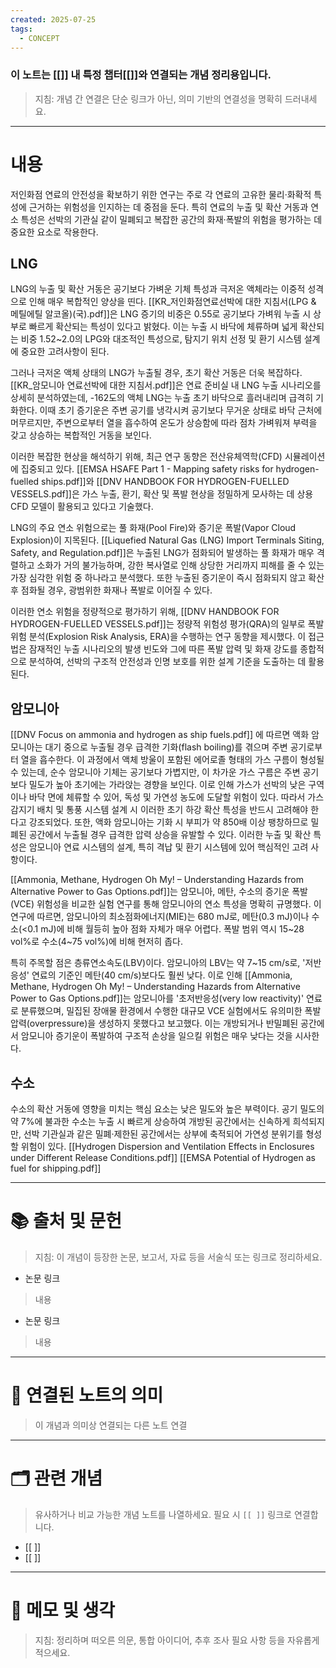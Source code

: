 ```yaml
---
created: 2025-07-25
tags:
  - CONCEPT
---
```

### 이 노트는 [[]] 내 특정 챕터[[]]와 연결되는 개념 정리용입니다.  
> 지침: 개념 간 연결은 단순 링크가 아닌, 의미 기반의 연결성을 명확히 드러내세요.  
---

# 내용

저인화점 연료의 안전성을 확보하기 위한 연구는 주로 각 연료의 고유한 물리·화확적 특성에 근거하는 위험성을 인지하는 데 중점을 둔다. 특히 연료의 누출 및 확산 거동과 연소 특성은 선박의 기관실 같이 밀폐되고 복잡한 공간의 화재·폭발의 위험을 평가하는 데 중요한 요소로 작용한다. 

## LNG 
LNG의 누출 및 확산 거동은 공기보다 가벼운 기체 특성과 극저온 액체라는 이중적 성격으로 인해 매우 복합적인 양상을 띤다. 
[[KR_저인화점연료선박에 대한 지침서(LPG & 메틸에틸 알코올)(국).pdf]]은 LNG 증기의 비중은 0.55로 공기보다 가벼워 누출 시 상부로 빠르게 확산되는 특성이 있다고 밝혔다. 이는 누출 시 바닥에 체류하며 넓게 확산되는 비중 1.52~2.0의 LPG와 대조적인 특성으로, 탐지기 위치 선정 및 환기 시스템 설계에 중요한 고려사항이 된다.

그러나 극저온 액체 상태의 LNG가 누출될 경우, 초기 확산 거동은 더욱 복잡하다. [[KR_암모니아 연료선박에 대한 지침서.pdf]]은 연료 준비실 내 LNG 누출 시나리오를 상세히 분석하였는데, -162도의 액체 LNG는 누출 초기 바닥으로 흘러내리며 급격히 기화한다. 이때 초기 증기운은 주변 공기를 냉각시켜 공기보다 무거운 상태로 바닥 근처에 머무르지만, 주변으로부터 열을 흡수하여 온도가 상승함에 따라 점차 가벼워져 부력을 갖고 상승하는 복합적인 거동을 보인다. 

이러한 복잡한 현상을 해석하기 위해, 최근 연구 동향은 전산유체역학(CFD) 시뮬레이션에 집중되고 있다. [[EMSA HSAFE Part 1 - Mapping safety risks for hydrogen-fuelled ships.pdf]]와 [[DNV HANDBOOK FOR HYDROGEN-FUELLED VESSELS.pdf]]은 가스 누출, 환기, 확산 및 폭발 현상을 정밀하게 모사하는 데 상용 CFD 모델이 활용되고 있다고 기술했다. 

LNG의 주요 연소 위험으로는 풀 화재(Pool Fire)와 증기운 폭발(Vapor Cloud Explosion)이 지목된다. [[Liquefied Natural Gas (LNG) Import Terminals Siting, Safety, and Regulation.pdf]]은 누출된 LNG가 점화되어 발생하는 풀 화재가 매우 격렬하고 소화가 거의 불가능하며, 강한 복사열로 인해 상당한 거리까지 피해를 줄 수 있는 가장 심각한 위험 중 하나라고 분석했다. 또한 누출된 증기운이 즉시 점화되지 않고 확산 후 점화될 경우, 광범위한 화재나 폭발로 이어질 수 있다.

이러한 연소 위험을 정량적으로 평가하기 위해, [[DNV HANDBOOK FOR HYDROGEN-FUELLED VESSELS.pdf]]는 정량적 위험성 평가(QRA)의 일부로 폭발 위험 분석(Explosion Risk Analysis, ERA)을 수행하는 연구 동향을 제시했다. 이 접근법은 잠재적인 누출 시나리오의 발생 빈도와 그에 따른 폭발 압력 및 화재 강도를 종합적으로 분석하여, 선박의 구조적 안전성과 인명 보호를 위한 설계 기준을 도출하는 데 활용된다.

## 암모니아
 [[DNV Focus on ammonia and hydrogen as ship fuels.pdf]] 에 따르면  액화 암모니아는 대기 중으로 누출될 경우 급격한 기화(flash boiling)를 겪으며 주변 공기로부터 열을 흡수한다. 이 과정에서 액체 방울이 포함된 에어로졸 형태의 가스 구름이 형성될 수 있는데, 순수 암모니아 기체는 공기보다 가볍지만, 이 차가운 가스 구름은 주변 공기보다 밀도가 높아 초기에는 가라앉는 경향을 보인다. 이로 인해 가스가 선박의 낮은 구역이나 바닥 면에 체류할 수 있어, 독성 및 가연성 농도에 도달할 위험이 있다. 따라서 가스 감지기 배치 및 통풍 시스템 설계 시 이러한 초기 하강 확산 특성을 반드시 고려해야 한다고 강조되었다. 또한, 액화 암모니아는 기화 시 부피가 약 850배 이상 팽창하므로 밀폐된 공간에서 누출될 경우 급격한 압력 상승을 유발할 수 있다. 이러한 누출 및 확산 특성은 암모니아 연료 시스템의 설계, 특히 격납 및 환기 시스템에 있어 핵심적인 고려 사항이다.

[[Ammonia, Methane, Hydrogen Oh My! – Understanding Hazards from Alternative Power to Gas Options.pdf]]는 암모니아, 메탄, 수소의 증기운 폭발(VCE) 위험성을 비교한 실험 연구를 통해 암모니아의 연소 특성을 명확히 규명했다. 이 연구에 따르면, 암모니아의  최소점화에너지(MIE)는 680 mJ로, 메탄(0.3 mJ)이나 수소(<0.1 mJ)에 비해 월등히 높아 점화 자체가 매우 어렵다. 폭발 범위 역시 15~28 vol%로 수소(4~75 vol%)에 비해 현저히 좁다. 

특히 주목할 점은 층류연소속도(LBV)이다. 암모니아의 LBV는 약 7~15 cm/s로, '저반응성' 연료의 기준인 메탄(40 cm/s)보다도 훨씬 낮다. 이로 인해 [[Ammonia, Methane, Hydrogen Oh My! – Understanding Hazards from Alternative Power to Gas Options.pdf]]는 암모니아를 '초저반응성(very low reactivity)' 연료로 분류했으며, 밀집된 장애물 환경에서 수행한 대규모 VCE 실험에서도 유의미한 폭발 압력(overpressure)을 생성하지 못했다고 보고했다. 이는 개방되거나 반밀폐된 공간에서 암모니아 증기운이 폭발하여 구조적 손상을 일으킬 위험은 매우 낮다는 것을 시사한다.

## 수소

수소의 확산 거동에 영향을 미치는 핵심 요소는 낮은 밀도와 높은 부력이다. 공기 밀도의 약 7%에 불과한 수소는 누출 시 빠르게 상승하여 개방된 공간에서는 신속하게 희석되지만, 선박 기관실과 같은 밀폐·제한된 공간에서는 상부에 축적되어 가연성 분위기를 형성할 위험이 있다. [[Hydrogen Dispersion and Ventilation Effects in Enclosures under Different Release Conditions.pdf]] [[EMSA Potential of Hydrogen as fuel for shipping.pdf]]










---

# 📚 출처 및 문헌  
> 지침: 이 개념이 등장한 논문, 보고서, 자료 등을 서술식 또는 링크로 정리하세요.

- 논문 링크
> 내용
- 논문 링크
>  내용 

---

# 🔗 연결된 노트의 의미  
> 이 개념과 의미상 연결되는 다른 노트 연결

---

# 🗂 관련 개념  
> 유사하거나 비교 가능한 개념 노트를 나열하세요. 필요 시 `[[ ]]` 링크로 연결합니다.

- [[ ]]
- [[ ]]

---

# 💬 메모 및 생각  
> 지침: 정리하며 떠오른 의문, 통합 아이디어, 추후 조사 필요 사항 등을 자유롭게 적으세요.


